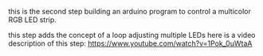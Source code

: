 this is the second step building an arduino program to control a multicolor RGB LED strip.

this step adds the concept of a loop adjusting multiple LEDs
here is a video description of this step: https://www.youtube.com/watch?v=1Pok_0uWtaA
